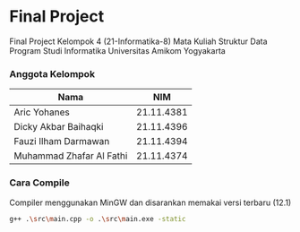 # Final Project
Final Project Kelompok 4 (21-Informatika-8) Mata Kuliah Struktur Data Program Studi Informatika Universitas Amikom Yogyakarta

### Anggota Kelompok
| **Nama** | **NIM** |
|------|-----|
| Aric Yohanes | 21.11.4381 |
| Dicky Akbar Baihaqki | 21.11.4396 |
| Fauzi Ilham Darmawan | 21.11.4394 |
| Muhammad Zhafar Al Fathi | 21.11.4374 |

### Cara Compile
Compiler menggunakan MinGW dan disarankan memakai versi terbaru (12.1)
```bash
g++ .\src\main.cpp -o .\src\main.exe -static
